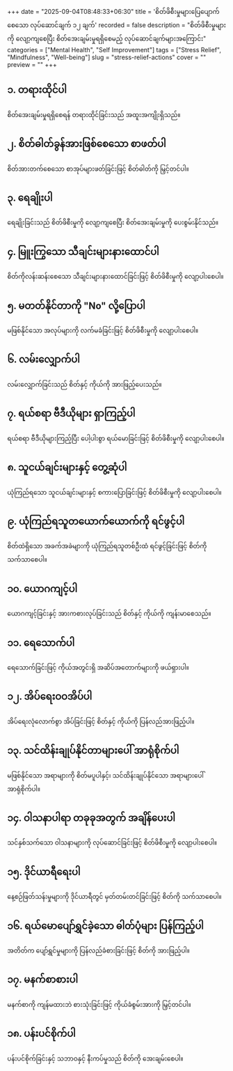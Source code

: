+++
date = "2025-09-04T08:48:33+06:30"
title = 'စိတ်ဖိစီးမှုများပြေပျောက်စေသော လုပ်ဆောင်ချက် ၁၂ ချက်'
recorded = false
description = "စိတ်ဖိစီးမှုများကို လျော့ကျစေပြီး စိတ်အေးချမ်းမှုရရှိစေမည့် လုပ်ဆောင်ချက်များအကြောင်း"
categories = ["Mental Health", "Self Improvement"]
tags = ["Stress Relief", "Mindfulness", "Well-being"]
slug = "stress-relief-actions"
cover = ""
preview = ""
+++
## ၁. တရားထိုင်ပါ
စိတ်အေးချမ်းမှုရရှိစေရန် တရားထိုင်ခြင်းသည် အထူးအကျိုးရှိသည်။

## ၂. စိတ်ဓါတ်ခွန်အားဖြစ်စေသော စာဖတ်ပါ
စိတ်အားတက်စေသော စာအုပ်များဖတ်ခြင်းဖြင့် စိတ်ဓါတ်ကို မြှင့်တင်ပါ။

## ၃. ရေချိုးပါ
ရေချိုးခြင်းသည် စိတ်ဖိစီးမှုကို လျော့ကျစေပြီး စိတ်အေးချမ်းမှုကို ပေးစွမ်းနိုင်သည်။

## ၄. မြူးကြွသော သီချင်းများနားထောင်ပါ
စိတ်ကိုလန်းဆန်းစေသော သီချင်းများနားထောင်ခြင်းဖြင့် စိတ်ဖိစီးမှုကို လျော့ပါးစေပါ။

## ၅. မတတ်နိုင်တာကို "No" လို့ပြောပါ
မဖြစ်နိုင်သော အလုပ်များကို လက်မခံခြင်းဖြင့် စိတ်ဖိစီးမှုကို လျော့ပါးစေပါ။

## ၆. လမ်းလျှောက်ပါ
လမ်းလျှောက်ခြင်းသည် စိတ်နှင့် ကိုယ်ကို အားဖြည့်ပေးသည်။

## ၇. ရယ်စရာ ဗီဒီယိုများ ရှာကြည့်ပါ
ရယ်စရာ ဗီဒီယိုများကြည့်ပြီး ပေါ့ပါးစွာ ရယ်မောခြင်းဖြင့် စိတ်ဖိစီးမှုကို လျော့ပါးစေပါ။

## ၈. သူငယ်ချင်းများနှင့် တွေ့ဆုံပါ
ယုံကြည်ရသော သူငယ်ချင်းများနှင့် စကားပြောခြင်းဖြင့် စိတ်ဖိစီးမှုကို လျော့ပါးစေပါ။

## ၉. ယုံကြည်ရသူတယောက်ယောက်ကို ရင်ဖွင့်ပါ
စိတ်ထဲရှိသော အခက်အခဲများကို ယုံကြည်ရသူတစ်ဦးထံ ရင်ဖွင့်ခြင်းဖြင့် စိတ်ကို သက်သာစေပါ။

## ၁၀. ယောဂကျင့်ပါ
ယောဂကျင့်ခြင်းနှင့် အားကစားလုပ်ခြင်းသည် စိတ်နှင့် ကိုယ်ကို ကျန်းမာစေသည်။

## ၁၁. ရေသောက်ပါ
ရေသောက်ခြင်းဖြင့် ကိုယ်အတွင်းရှိ အဆိပ်အတောက်များကို ဖယ်ရှားပါ။

## ၁၂. အိပ်ရေးဝဝအိပ်ပါ
အိပ်ရေးလုံလောက်စွာ အိပ်ခြင်းဖြင့် စိတ်နှင့် ကိုယ်ကို ပြန်လည်အားဖြည့်ပါ။

## ၁၃. သင်ထိန်းချုပ်နိုင်တာများပေါ် အာရုံစိုက်ပါ
မဖြစ်နိုင်သော အရာများကို စိတ်မပူပါနှင့်၊ သင်ထိန်းချုပ်နိုင်သော အရာများပေါ် အာရုံစိုက်ပါ။

## ၁၄. ဝါသနာပါရာ တခုခုအတွက် အချိန်ပေးပါ
သင်နှစ်သက်သော ဝါသနာများကို လုပ်ဆောင်ခြင်းဖြင့် စိတ်ဖိစီးမှုကို လျော့ပါးစေပါ။

## ၁၅. ဒိုင်ယာရီရေးပါ
နေ့စဉ်ဖြတ်သန်းမှုများကို ဒိုင်ယာရီတွင် မှတ်တမ်းတင်ခြင်းဖြင့် စိတ်ကို သက်သာစေပါ။

## ၁၆. ရယ်မောပျော်ရွှင်ခဲ့သော ဓါတ်ပုံများ ပြန်ကြည့်ပါ
အတိတ်က ပျော်ရွှင်မှုများကို ပြန်လည်ခံစားခြင်းဖြင့် စိတ်ကို အားဖြည့်ပါ။

## ၁၇. မနက်စာစားပါ
မနက်စာကို ကျန်မထားဘဲ စားသုံးခြင်းဖြင့် ကိုယ်ခံစွမ်းအားကို မြှင့်တင်ပါ။

## ၁၈. ပန်းပင်စိုက်ပါ
ပန်းပင်စိုက်ခြင်းနှင့် သဘာဝနှင့် နီးကပ်မှုသည် စိတ်ကို အေးချမ်းစေပါ။
